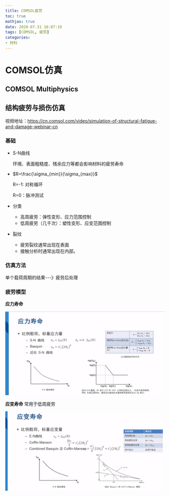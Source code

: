 ```yaml
---
title: COMSOL疲劳
toc: true
mathjax: true
date: 2020-07-31 16:07:19
tags: [COMSOL, 疲劳]
categories:
- 材料
---
```

# COMSOL仿真
<!--more-->
## COMSOL Multiphysics

## 结构疲劳与损伤仿真

视频地址：https://cn.comsol.com/video/simulation-of-structural-fatigue-and-damage-webinar-cn

### 基础

- S-N曲线

  环境、表面粗糙度、残余应力等都会影响材料的疲劳寿命

- $R=\frac{\sigma_{min}}{\sigma_{max}}$ 

  R=-1: 对称循环

  R=0：脉冲测试

- 分类

  - 高周疲劳：弹性变形、应力范围控制
  - 低周疲劳（几千次）：塑性变形、应变范围控制

- 裂纹

  - 疲劳裂纹通常出现在表面
  - 接触分析时通常出现在内部。

### 仿真方法

单个载荷周期的结果---》疲劳后处理

### 疲劳模型

**应力寿命**

![](_attachments/29c0af2b27d52d0c65e47182167cbfb8.png)



**应变寿命** 常用于低周疲劳

![](_attachments/2ca1a6cd353438cca7f4b45c9d85e9a1.png)




